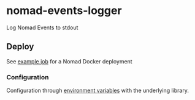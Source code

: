 # nomad-events-logger
Log Nomad Events to stdout

## Deploy

See [example job](example-nomad-job.hcl) for a Nomad Docker deployment

### Configuration

Configuration through [environment variables](https://lib.rs/crates/nomad-client-rs#readme-variables) with the underlying library.
